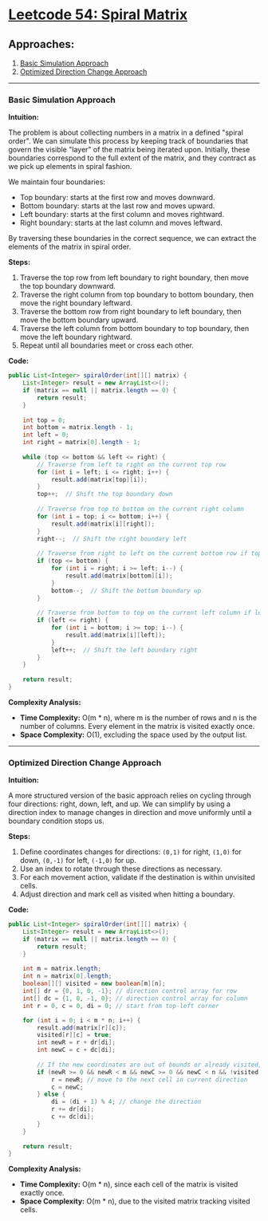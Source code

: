 # [Leetcode 54: Spiral Matrix](https://leetcode.com/problems/spiral-matrix/)

## Approaches:
1. [Basic Simulation Approach](#basic-simulation-approach)
2. [Optimized Direction Change Approach](#optimized-direction-change-approach)

---

### Basic Simulation Approach

**Intuition:**

The problem is about collecting numbers in a matrix in a defined "spiral order". We can simulate this process by keeping track of boundaries that govern the visible "layer" of the matrix being iterated upon. Initially, these boundaries correspond to the full extent of the matrix, and they contract as we pick up elements in spiral fashion.

We maintain four boundaries:
- Top boundary: starts at the first row and moves downward.
- Bottom boundary: starts at the last row and moves upward.
- Left boundary: starts at the first column and moves rightward.
- Right boundary: starts at the last column and moves leftward.

By traversing these boundaries in the correct sequence, we can extract the elements of the matrix in spiral order.

**Steps:**

1. Traverse the top row from left boundary to right boundary, then move the top boundary downward.
2. Traverse the right column from top boundary to bottom boundary, then move the right boundary leftward.
3. Traverse the bottom row from right boundary to left boundary, then move the bottom boundary upward.
4. Traverse the left column from bottom boundary to top boundary, then move the left boundary rightward.
5. Repeat until all boundaries meet or cross each other.

**Code:**

```java
public List<Integer> spiralOrder(int[][] matrix) {
    List<Integer> result = new ArrayList<>();
    if (matrix == null || matrix.length == 0) {
        return result;
    }
    
    int top = 0;
    int bottom = matrix.length - 1;
    int left = 0;
    int right = matrix[0].length - 1;
    
    while (top <= bottom && left <= right) {
        // Traverse from left to right on the current top row
        for (int i = left; i <= right; i++) {
            result.add(matrix[top][i]);
        }
        top++;  // Shift the top boundary down
        
        // Traverse from top to bottom on the current right column
        for (int i = top; i <= bottom; i++) {
            result.add(matrix[i][right]);
        }
        right--;  // Shift the right boundary left
        
        // Traverse from right to left on the current bottom row if top <= bottom
        if (top <= bottom) {
            for (int i = right; i >= left; i--) {
                result.add(matrix[bottom][i]);
            }
            bottom--;  // Shift the bottom boundary up
        }
        
        // Traverse from bottom to top on the current left column if left <= right
        if (left <= right) {
            for (int i = bottom; i >= top; i--) {
                result.add(matrix[i][left]);
            }
            left++;  // Shift the left boundary right
        }
    }
    
    return result;
}
```

**Complexity Analysis:**

- **Time Complexity:** O(m * n), where m is the number of rows and n is the number of columns. Every element in the matrix is visited exactly once.
- **Space Complexity:** O(1), excluding the space used by the output list.

---

### Optimized Direction Change Approach

**Intuition:**

A more structured version of the basic approach relies on cycling through four directions: right, down, left, and up. We can simplify by using a direction index to manage changes in direction and move uniformly until a boundary condition stops us.

**Steps:**

1. Define coordinates changes for directions: `(0,1)` for right, `(1,0)` for down, `(0,-1)` for left, `(-1,0)` for up.
2. Use an index to rotate through these directions as necessary.
3. For each movement action, validate if the destination is within unvisited cells.
4. Adjust direction and mark cell as visited when hitting a boundary.

**Code:**

```java
public List<Integer> spiralOrder(int[][] matrix) {
    List<Integer> result = new ArrayList<>();
    if (matrix == null || matrix.length == 0) {
        return result;
    }
    
    int m = matrix.length;
    int n = matrix[0].length;
    boolean[][] visited = new boolean[m][n];
    int[] dr = {0, 1, 0, -1}; // direction control array for row
    int[] dc = {1, 0, -1, 0}; // direction control array for column
    int r = 0, c = 0, di = 0; // start from top-left corner

    for (int i = 0; i < m * n; i++) {
        result.add(matrix[r][c]);
        visited[r][c] = true;
        int newR = r + dr[di];
        int newC = c + dc[di];
        
        // If the new coordinates are out of bounds or already visited, switch direction
        if (newR >= 0 && newR < m && newC >= 0 && newC < n && !visited[newR][newC]) {
            r = newR; // move to the next cell in current direction
            c = newC;
        } else {
            di = (di + 1) % 4; // change the direction
            r += dr[di];
            c += dc[di];
        }
    }
    
    return result;
}
```

**Complexity Analysis:**

- **Time Complexity:** O(m * n), since each cell of the matrix is visited exactly once.
- **Space Complexity:** O(m * n), due to the visited matrix tracking visited cells.

